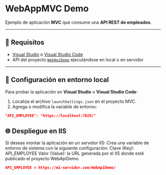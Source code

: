# WebAppMVC Demo

Ejemplo de aplicación **MVC** que consume una **API REST de empleados**.

---

## 🚀 Requisitos
- [Visual Studio](https://visualstudio.microsoft.com/) o [Visual Studio Code](https://code.visualstudio.com/)  
- API del proyecto [`WebApiDemo`](https://github.com/Tipazo/WebApiDemo.git) ejecutándose en local o en servidor  

---

## 🔧 Configuración en entorno local
Para probar la aplicación en **Visual Studio** o **Visual Studio Code**:

1. Localiza el archivo `launchSettings.json` en el proyecto MVC.
2. Agrega o modifica la variable de entorno:

```json
"API_EMPLOYEE": "https://localhost:7029/"
```

## 🌐 Despliegue en IIS
Si deseas montar la aplicación en un servidor IIS:
Crea una variable de entorno de sistema con la siguiente configuración:
Clave (Key): API_EMPLOYEE
Valor (Value): la URL generada por el IIS donde esté publicado el proyecto WebApiDemo.

```json
API_EMPLOYEE = https://mi-servidor.com/WebApiDemo/
```